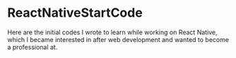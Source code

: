 # ReactNativeStartCode
Here are the initial codes I wrote to learn while working on React Native, which I became interested in after web development and wanted to become a professional at.
